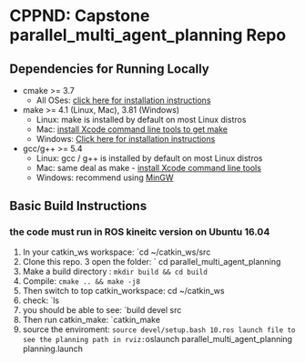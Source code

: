 # CPPND: Capstone parallel_multi_agent_planning Repo

## Dependencies for Running Locally
* cmake >= 3.7
  * All OSes: [click here for installation instructions](https://cmake.org/install/)
* make >= 4.1 (Linux, Mac), 3.81 (Windows)
  * Linux: make is installed by default on most Linux distros
  * Mac: [install Xcode command line tools to get make](https://developer.apple.com/xcode/features/)
  * Windows: [Click here for installation instructions](http://gnuwin32.sourceforge.net/packages/make.htm)
* gcc/g++ >= 5.4
  * Linux: gcc / g++ is installed by default on most Linux distros
  * Mac: same deal as make - [install Xcode command line tools](https://developer.apple.com/xcode/features/)
  * Windows: recommend using [MinGW](http://www.mingw.org/)

## Basic Build Instructions
### the code must run in ROS kineitc version on Ubuntu 16.04
1. In your catkin_ws workspace: `cd  ~/catkin_ws/src
2. Clone this repo.
3  open the folder: ` cd parallel_multi_agent_planning
4. Make a build directory : `mkdir build && cd build`
4. Compile: `cmake .. && make -j8`
5. Then switch to top catkin_workspace: cd ~/catkin_ws
6. check: `ls
7. you should be able to see: `build devel src
8. Then run catkin_make: `catkin_make
9. source the enviroment: ` source devel/setup.bash
10.ros launch file to see the planning path in rviz: `oslaunch parallel_multi_agent_planning planning.launch
